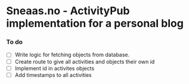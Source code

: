 # Sneaas.no - ActivityPub implementation for a personal blog


### To do
- [ ] Write logic for fetching objects from database.
- [ ] Create route to give all activities and objects their own id
- [ ] Implement id in activites objects
- [ ] Add timestamps to all activities
